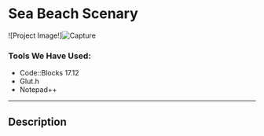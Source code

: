 # Sea Beach Scenary

![Project Image!]![Capture](https://user-images.githubusercontent.com/94465005/183309389-0d5c3ed9-4b48-4769-a864-71ae0d2b6fd7.PNG)



### Tools We Have Used:


- Code::Blocks 17.12
- Glut.h
- Notepad++

---

## Description
